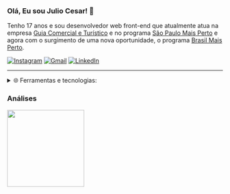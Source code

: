 ### Olá, Eu sou Julio Cesar! 👋

Tenho 17 anos e sou desenvolvedor web front-end que atualmente atua na empresa [Guia Comercial e Turístico](https://guiacomercialeturistico.com.br) e no programa [São Paulo Mais Perto](https://saopaulomaisperto.com.br) e agora com o surgimento de uma nova oportunidade, o programa [Brasil Mais Perto](https://brasilmaisperto.com.br).
<br/>

[![Instagram](https://img.shields.io/badge/-Instagram-%23E4405F?style=for-the-badge&logo=instagram&logoColor=white)](https://instagram.com/mazarottoo)
[![Gmail](https://img.shields.io/badge/Gmail-D14836?style=for-the-badge&logo=gmail&logoColor=white)](mailto:mazarottoop@gmail.com)
[![LinkedIn](https://img.shields.io/badge/-LinkedIn-%230077B5?style=for-the-badge&logo=linkedin&logoColor=white)](https://www.linkedin.com/in/mazarottoo)


<hr/>

<details>
  <summary>
    🌐 Ferramentas e tecnologias:
  </summary>
  <br/>
  <div>
    <img style="width: 50px;" src="https://cdn.jsdelivr.net/gh/devicons/devicon/icons/html5/html5-original.svg" />
    <img style="width: 50px;" src="https://cdn.jsdelivr.net/gh/devicons/devicon/icons/css3/css3-original.svg" />
    <img style="width: 50px;" src="https://cdn.jsdelivr.net/gh/devicons/devicon/icons/javascript/javascript-original.svg" />
    <img style="width: 50px;" src="https://cdn.jsdelivr.net/gh/devicons/devicon/icons/react/react-original.svg" />
    <img style="width: 50px;" src="https://cdn.jsdelivr.net/gh/devicons/devicon/icons/git/git-original.svg" />
  </div>
</details>

### Análises
<div>
  <a href="https://github.com/mazarottoo">
  <img height="180em" src="https://github-readme-stats.vercel.app/api/top-langs/?username=mazarotto-dev&layout=compact&langs_count=7&theme=dracula"/>
</div>
